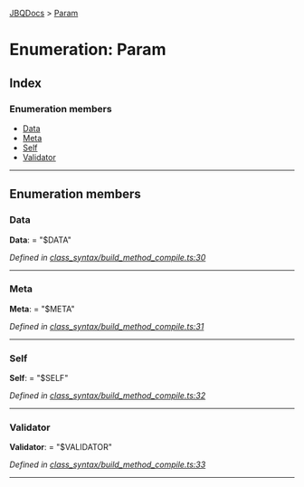 [JBQDocs](../README.md) > [Param](../enums/param.md)

# Enumeration: Param

## Index

### Enumeration members

* [Data](param.md#data)
* [Meta](param.md#meta)
* [Self](param.md#self)
* [Validator](param.md#validator)

---

## Enumeration members

<a id="data"></a>

###  Data

**Data**:  = "$DATA"

*Defined in [class_syntax/build_method_compile.ts:30](https://github.com/krnik/vjs-validator/blob/08b1300/src/class_syntax/build_method_compile.ts#L30)*

___
<a id="meta"></a>

###  Meta

**Meta**:  = "$META"

*Defined in [class_syntax/build_method_compile.ts:31](https://github.com/krnik/vjs-validator/blob/08b1300/src/class_syntax/build_method_compile.ts#L31)*

___
<a id="self"></a>

###  Self

**Self**:  = "$SELF"

*Defined in [class_syntax/build_method_compile.ts:32](https://github.com/krnik/vjs-validator/blob/08b1300/src/class_syntax/build_method_compile.ts#L32)*

___
<a id="validator"></a>

###  Validator

**Validator**:  = "$VALIDATOR"

*Defined in [class_syntax/build_method_compile.ts:33](https://github.com/krnik/vjs-validator/blob/08b1300/src/class_syntax/build_method_compile.ts#L33)*

___

